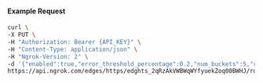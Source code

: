 <!-- Code generated for API Clients. DO NOT EDIT. -->

#### Example Request

```bash
curl \
-X PUT \
-H "Authorization: Bearer {API_KEY}" \
-H "Content-Type: application/json" \
-H "Ngrok-Version: 2" \
-d '{"enabled":true,"error_threshold_percentage":0.2,"num_buckets":5,"rolling_window":300,"tripped_duration":120,"volume_threshold":20}' \
https://api.ngrok.com/edges/https/edghts_2qRzAkVWBWqWYfyuekZoq00BWHJ/routes/edghtsrt_2qRzAgL2PFLBz9CxF0kAcoZ1nDX/circuit_breaker
```
